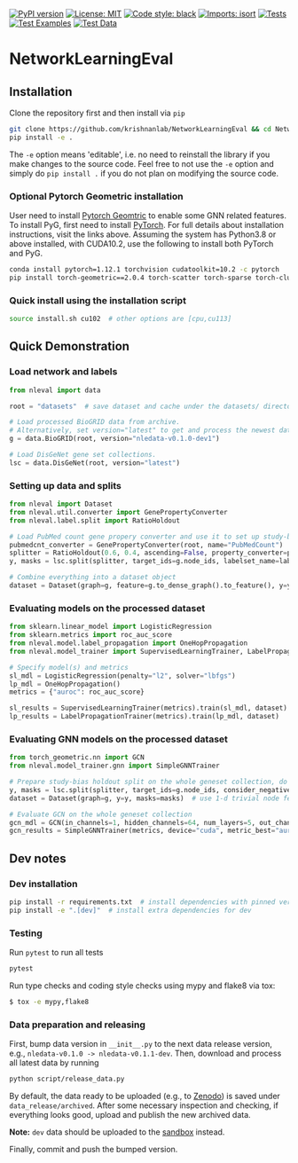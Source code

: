 [![PyPI version](https://badge.fury.io/py/nleval.svg)](https://badge.fury.io/py/nleval)
[![License: MIT](https://img.shields.io/badge/License-MIT-yellow.svg)](https://opensource.org/licenses/MIT)
[![Code style: black](https://img.shields.io/badge/code%20style-black-000000.svg)](https://github.com/psf/black)
[![Imports: isort](https://img.shields.io/badge/%20imports-isort-%231674b1?style=flat&labelColor=ef8336)](https://pycqa.github.io/isort/)
[![Tests](https://github.com/krishnanlab/NetworkLearningEval/actions/workflows/tests.yml/badge.svg)](https://github.com/krishnanlab/NetworkLearningEval/actions/workflows/tests.yml)
[![Test Examples](https://github.com/krishnanlab/NetworkLearningEval/actions/workflows/examples.yml/badge.svg)](https://github.com/krishnanlab/NetworkLearningEval/actions/workflows/examples.yml)
[![Test Data](https://github.com/krishnanlab/NetworkLearningEval/actions/workflows/test_data.yml/badge.svg)](https://github.com/krishnanlab/NetworkLearningEval/actions/workflows/test_data.yml)

# NetworkLearningEval

## Installation

Clone the repository first and then install via `pip`

```bash
git clone https://github.com/krishnanlab/NetworkLearningEval && cd NetworkLearningEval
pip install -e .
```

The `-e` option means 'editable', i.e. no need to reinstall the library if you make changes to the source code.
Feel free to not use the `-e` option and simply do `pip install .` if you do not plan on modifying the source code.

### Optional Pytorch Geometric installation

User need to install [Pytorch Geomtric](https://github.com/pyg-team/pytorch_geometric) to enable some GNN related features.
To install PyG, first need to install [PyTorch](https://pytorch.org).
For full details about installation instructions, visit the links above.
Assuming the system has Python3.8 or above installed, with CUDA10.2, use the following to install both PyTorch and PyG.

```bash
conda install pytorch=1.12.1 torchvision cudatoolkit=10.2 -c pytorch
pip install torch-geometric==2.0.4 torch-scatter torch-sparse torch-cluster -f https://data.pyg.org/whl/torch-1.12.1+cu102.html
```

### Quick install using the installation script

```bash
source install.sh cu102  # other options are [cpu,cu113]
```

## Quick Demonstration

### Load network and labels

```python
from nleval import data

root = "datasets"  # save dataset and cache under the datasets/ directory

# Load processed BioGRID data from archive.
# Alternatively, set version="latest" to get and process the newest data from scratch.
g = data.BioGRID(root, version="nledata-v0.1.0-dev1")

# Load DisGeNet gene set collections.
lsc = data.DisGeNet(root, version="latest")
```

### Setting up data and splits

```python
from nleval import Dataset
from nleval.util.converter import GenePropertyConverter
from nleval.label.split import RatioHoldout

# Load PubMed count gene propery converter and use it to set up study-bias holdout split
pubmedcnt_converter = GenePropertyConverter(root, name="PubMedCount")
splitter = RatioHoldout(0.6, 0.4, ascending=False, property_converter=pubmedcnt_converter)
y, masks = lsc.split(splitter, target_ids=g.node_ids, labelset_name=label_id, consider_negative=True)

# Combine everything into a dataset object
dataset = Dataset(graph=g, feature=g.to_dense_graph().to_feature(), y=y, masks=masks)
```

### Evaluating models on the processed dataset

```python
from sklearn.linear_model import LogisticRegression
from sklearn.metrics import roc_auc_score
from nleval.model.label_propagation import OneHopPropagation
from nleval.model_trainer import SupervisedLearningTrainer, LabelPropagationTrainer

# Specify model(s) and metrics
sl_mdl = LogisticRegression(penalty="l2", solver="lbfgs")
lp_mdl = OneHopPropagation()
metrics = {"auroc": roc_auc_score}

sl_results = SupervisedLearningTrainer(metrics).train(sl_mdl, dataset)
lp_results = LabelPropagationTrainer(metrics).train(lp_mdl, dataset)
```

### Evaluating GNN models on the processed dataset

```python
from torch_geometric.nn import GCN
from nleval.model_trainer.gnn import SimpleGNNTrainer

# Prepare study-bias holdout split on the whole geneset collection, do not consider defined negatives
y, masks = lsc.split(splitter, target_ids=g.node_ids, consider_negative=False)
dataset = Dataset(graph=g, y=y, masks=masks)  # use 1-d trivial node feature if feature is not set

# Evaluate GCN on the whole geneset collection
gcn_mdl = GCN(in_channels=1, hidden_channels=64, num_layers=5, out_channels=n_tasks)
gcn_results = SimpleGNNTrainer(metrics, device="cuda", metric_best="auroc").train(gcn_mdl, dataset)
```

## Dev notes

### Dev installation

```bash
pip install -r requirements.txt  # install dependencies with pinned version
pip install -e ".[dev]"  # install extra dependencies for dev
```

### Testing

Run `pytest` to run all tests

```bash
pytest
```

Run type checks and coding style checks using mypy and flake8 via tox:

```bash
$ tox -e mypy,flake8
```

### Data preparation and releasing

First, bump data version in `__init__.py` to the next data release version, e.g., `nledata-v0.1.0 -> nledata-v0.1.1-dev`.
Then, download and process all latest data by running

```bash
python script/release_data.py
```

By default, the data ready to be uploaded (e.g., to [Zenodo](zenodo.org)) is saved under `data_release/archived`.
After some necessary inspection and checking, if everything looks good, upload and publish the new archived data.

**Note:** `dev` data should be uploaded to the [sandbox](https://sandbox.zenodo.org/record/1097545#.YxYrqezMJzV) instead.

Finally, commit and push the bumped version.
